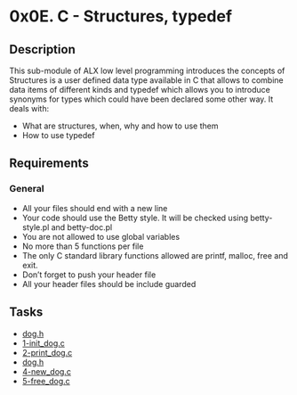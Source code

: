 # 0x0E. C - Structures, typedef
## Description
This sub-module of ALX low level programming introduces the concepts of Structures is a user defined data
type available in C that allows to combine data items of different kinds and typedef which allows you to introduce synonyms for types which could have been declared some other way. It deals with:
- What are structures, when, why and how to use them
- How to use typedef
## Requirements
### General
- All your files should end with a new line
- Your code should use the Betty style. It will be checked using betty-style.pl and betty-doc.pl
- You are not allowed to use global variables
- No more than 5 functions per file
- The only C standard library functions allowed are printf, malloc, free and exit.
- Don’t forget to push your header file
- All your header files should be include guarded

## Tasks
- [dog.h](https://github.com/SantinoMajur/alx-low_level_programming/tree/master/0x0E-structures_typedef/dog.h)
- [1-init_dog.c](https://github.com/SantinoMajur/alx-low_level_programming/tree/master/0x0E-structures_typedef/1-init_dog.c)
- [2-print_dog.c](https://github.com/SantinoMajur/alx-low_level_programming/tree/master/0x0E-structures_typedef/2-print_dog.c)
- [dog.h](https://github.com/SantinoMajur/alx-low_level_programming/tree/master/0x0E-structures_typedef/dog.h)
- [4-new_dog.c](https://github.com/SantinoMajur/alx-low_level_programming/tree/master/0x0E-structures_typedef/4-new_dog.c)
- [5-free_dog.c](https://github.com/SantinoMajur/alx-low_level_programming/tree/master/0x0E-structures_typedef/5-free_dog.c)
